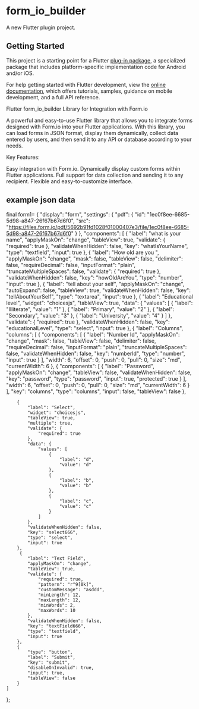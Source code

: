 # form_io_builder

A new Flutter plugin project.

## Getting Started

This project is a starting point for a Flutter
[plug-in package](https://flutter.dev/to/develop-plugins),
a specialized package that includes platform-specific implementation code for
Android and/or iOS.

For help getting started with Flutter development, view the
[online documentation](https://docs.flutter.dev), which offers tutorials,
samples, guidance on mobile development, and a full API reference.


Flutter form_io_builder Library for Integration with Form.io

A powerful and easy-to-use Flutter library that allows you to integrate forms designed with Form.io into your Flutter applications. With this library, you can load forms in JSON format, display them dynamically, collect data entered by users, and then send it to any API or database according to your needs.

Key Features:

Easy integration with Form.io.
Dynamically display custom forms within Flutter applications.
Full support for data collection and sending it to any recipient.
Flexible and easy-to-customize interface.

## example json data
final form1= {
    "display": "form",
    "settings": {
        "pdf": {
            "id": "1ec0f8ee-6685-5d98-a847-26f67b67d6f0",
            "src": "https://files.form.io/pdf/5692b91fd1028f01000407e3/file/1ec0f8ee-6685-5d98-a847-26f67b67d6f0"
        }
    },
    "components": [
        {
            "label": "what is your name",
            "applyMaskOn": "change",
            "tableView": true,
            "validate": {
                "required": true
            },
            "validateWhenHidden": false,
            "key": "whatIsYourName",
            "type": "textfield",
            "input": true
        },
        {
            "label": "How old are you ",
            "applyMaskOn": "change",
            "mask": false,
            "tableView": false,
            "delimiter": false,
            "requireDecimal": false,
            "inputFormat": "plain",
            "truncateMultipleSpaces": false,
            "validate": {
                "required": true
            },
            "validateWhenHidden": false,
            "key": "howOldAreYou",
            "type": "number",
            "input": true
        },
        {
            "label": "tell about your self",
            "applyMaskOn": "change",
            "autoExpand": false,
            "tableView": true,
            "validateWhenHidden": false,
            "key": "tellAboutYourSelf",
            "type": "textarea",
            "input": true
        },
        {
            "label": "Educational level",
            "widget": "choicesjs",
            "tableView": true,
            "data": {
                "values": [
                    {
                        "label": "Illiterate",
                        "value": "1"
                    },
                    {
                        "label": "Primary",
                        "value": "2"
                    },
                    {
                        "label": "Secondary",
                        "value": "3"
                    },
                    {
                        "label": "University",
                        "value": "4"
                    }
                ]
            },
            "validate": {
                "required": true
            },
            "validateWhenHidden": false,
            "key": "educationalLevel",
            "type": "select",
            "input": true
        },
        {
            "label": "Columns",
            "columns": [
                {
                    "components": [
                        {
                            "label": "Number Id",
                            "applyMaskOn": "change",
                            "mask": false,
                            "tableView": false,
                            "delimiter": false,
                            "requireDecimal": false,
                            "inputFormat": "plain",
                            "truncateMultipleSpaces": false,
                            "validateWhenHidden": false,
                            "key": "numberId",
                            "type": "number",
                            "input": true
                        }
                    ],
                    "width": 6,
                    "offset": 0,
                    "push": 0,
                    "pull": 0,
                    "size": "md",
                    "currentWidth": 6
                },
                {
                    "components": [
                        {
                            "label": "Password",
                            "applyMaskOn": "change",
                            "tableView": false,
                            "validateWhenHidden": false,
                            "key": "password",
                            "type": "password",
                            "input": true,
                            "protected": true
                        }
                    ],
                    "width": 6,
                    "offset": 0,
                    "push": 0,
                    "pull": 0,
                    "size": "md",
                    "currentWidth": 6
                }
            ],
            "key": "columns",
            "type": "columns",
            "input": false,
            "tableView": false
        },
       
        {
            "label": "Select",
            "widget": "choicesjs",
            "tableView": true,
            "multiple": true,
            "validate": {
                "required": true
            },
            "data": {
                "values": [
                    {
                        "label": "d",
                        "value": "d"
                    },
                    {
                        "label": "b",
                        "value": "b"
                    },
                    {
                        "label": "c",
                        "value": "c"
                    }
                ]
            },
            "validateWhenHidden": false,
            "key": "select666",
            "type": "select",
            "input": true
        },
         {
            "label": "Text Field",
            "applyMaskOn": "change",
            "tableView": true,
            "validate": {
                "required": true,
                "pattern": "r^9[0k]",
                "customMessage": "asddd",
                "minLength": 12,
                "maxLength": 12,
                "minWords": 2,
                "maxWords": 10
            },
            "validateWhenHidden": false,
            "key": "textField666",
            "type": "textfield",
            "input": true
        },
        {
            "type": "button",
            "label": "Submit",
            "key": "submit",
            "disableOnInvalid": true,
            "input": true,
            "tableView": false
        }
    ]
};



